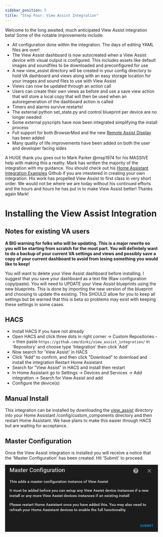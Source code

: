 ```yaml
---
sidebar_position: 5
title: "Step Four: View Assist Integration"
---
```


Welcome to the long awaited, much anticipated View Assist integration beta!  Some of the notable improvements include:

* All configuration done within the integration.  The days of editing YAML files are over!
* The View Assist dashboard is now autocreated when a View Assist device with visual output is configured.  This includes assets like default images and soundfiles to be downloaded and preconfigured for use
* A new view_assist directory will be created in your config directory to hold VA dashboard and views along with an easy storage location for your images and sound files to use with View Assist
* Views can now be updated through an action call
* Users can create their own views as before and use a save view action that will store a local copy that will then be used when an autoregeneration of the dashboard action is called
* Timers and alarms survive restarts!
* The external python set_state.py and control blueprint per device are no longer needed
* Some external pyscripts have now been integrated simplifying the install process
* Full support for both BrowserMod and the new [Remote Assist Display](https://github.com/michelle-avery/remote-assist-display) has been added
* Many quality of life improvements have been added on both the user and developer facing sides

A HUGE thank you goes out to Mark Parker @msp1974 for his MASSIVE help with making this a reality.  Mark has written the majority of the integration with my guidance.  You should check out his [Home Assistant Integration Examples](https://github.com/msp1974/HAIntegrationExamples) Github if you are intestered in creating your own integration.  His work has propelled View Assist to first class in very short order.  We would not be where we are today without his continued efforts and the hours and hours he has put in to make View Assist better!  Thanks again Mark!



# Installing the View Assist Integration

## Notes for existing VA users

**A BIG warning for folks who will be updating.  This is a major rewrite so you will be starting from scratch for the most part.  You will definitely want to do a backup of your current VA settings and views and possibly save a copy of your current dashboard to avoid from losing something you would like to keep!**

You will want to delete your View Assist dashboard before installing.  I suggest that you save your dashboard as a text file (Raw configuration copy/paste).  You will need to UPDATE your View Assist blueprints using the new blueprints.  This is done by importing the new version of the blueprint and choosing to update the existing.  This SHOULD allow for you to keep all settings but be warned that this is beta so problems may exist with keeping these settings in some cases.


## HACS
* Install HACS if you have not already
* Open HACS and click three dots in right corner -> Custom Repositories -> then paste `https://github.com/dinki/view_assist_integration/` in 'Repository' and choose type 'Integration' then click 'Add'
* Now search for 'View Assist' in HACS
* Click "Add" to confirm, and then click "Download" to download and install the integration
Restart Home Assistant
* Search for "View Assist" in HACS and install then restart
* In Home Assistant go to Settings -> Devices and Services -> Add integration -> Search for View Assist and add
* Configure the device(s)

## Manual Install

This integration can be installed by downloading the [view_assist](https://github.com/dinki/view_assist_integration/tree/main/custom_components) directory into your Home Assistant /config/custom_components directory and then restart Home Assistant.  We have plans to make this easier through HACS but are waiting for acceptance.

## Master Configuration

Once the View Assist integration is installed you will receive a notice that the 'Master Configuration' has been created.  Hit 'Submit' to proceed.

![](./vaint1.png)
